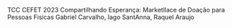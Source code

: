 TCC CEFET 2023
Compartilhando Esperança: Marketllace de Doação para Pessoas Fisicas
Gabriel Carvalho, Iago SantAnna, Raquel Araujo
